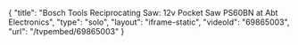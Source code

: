 {
    "title": "Bosch Tools Reciprocating Saw: 12v Pocket Saw PS60BN at Abt Electronics",
    "type": "solo",
    "layout": "iframe-static",
    "videoId": "69865003",
    "url": "\/tvpembed\/69865003"
}
